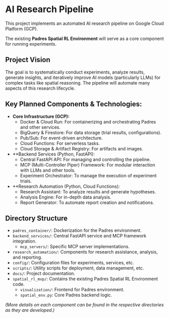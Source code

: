 # AI Research Pipeline

This project implements an automated AI research pipeline on Google Cloud Platform (GCP).

The existing **Padres Spatial RL Environment** will serve as a core component for running experiments.

## Project Vision

The goal is to systematically conduct experiments, analyze results, generate insights, and iteratively improve AI models (particularly LLMs) for complex tasks like spatial reasoning. The pipeline will automate many aspects of this research lifecycle.

## Key Planned Components & Technologies:

*   **Core Infrastructure (GCP):**
    *   Docker & Cloud Run: For containerizing and orchestrating Padres and other services.
    *   BigQuery & Firestore: For data storage (trial results, configurations).
    *   Pub/Sub: For event-driven architecture.
    *   Cloud Functions: For serverless tasks.
    *   Cloud Storage & Artifact Registry: For artifacts and images.
*   **Backend Services (Python, FastAPI):
    *   Central FastAPI API: For managing and controlling the pipeline.
    *   MCP (Multi-Controller Piper) Framework: For modular interaction with LLMs and other tools.
    *   Experiment Orchestrator: To manage the execution of experiment trials.
*   **Research Automation (Python, Cloud Functions):
    *   Research Assistant: To analyze results and generate hypotheses.
    *   Analysis Engine: For in-depth data analysis.
    *   Report Generator: To automate report creation and notifications.

## Directory Structure

- `padres_container/`: Dockerization for the Padres environment.
- `backend_services/`: Central FastAPI service and MCP framework integration.
  - `mcp_servers/`: Specific MCP server implementations.
- `research_automation/`: Components for research assistance, analysis, and reporting.
- `config/`: Configuration files for experiments, services, etc.
- `scripts/`: Utility scripts for deployment, data management, etc.
- `docs/`: Project documentation.
- `spatial_rl_mvp/`: Contains the existing Padres Spatial RL Environment code.
  - `visualization/`: Frontend for Padres environment.
  - `spatial_env.py`: Core Padres backend logic.

*(More details on each component can be found in the respective directories as they are developed.)* 